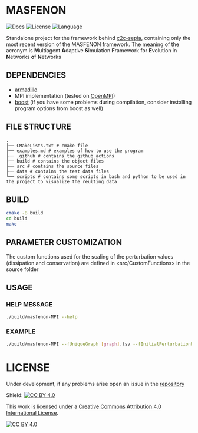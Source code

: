 # MASFENON
[![Docs](https://img.shields.io/badge/docs-latest-blue.svg)](https://josura.github.io/MASFENON/)
[![License](https://img.shields.io/badge/license-CC%20BY%204.0-lightgrey.svg)](http://creativecommons.org/licenses/by/4.0/)
[![Language](https://img.shields.io/github/languages/top/josura/MASFENON)](https://github.com/search?q=repo%3Ajosura%2FMASFENON++language%3AC%2B%2B&type=code)


Standalone project for the framework behind [c2c-sepia](https://github.com/josura/c2c-sepia), containing only the most recent version of the MASFENON framework. The meaning of the acronym is **M**ultiagent **A**daptive **S**imulation **F**ramework for **E**volution in **N**etworks **o**f **N**etworks

## DEPENDENCIES
- [armadillo](https://arma.sourceforge.net/)
- MPI implementation (tested on [OpenMPI](https://www.open-mpi.org))
- [boost](https://www.boost.org/) (if you have some problems during compilation, consider installing program options from boost as well)

## FILE STRUCTURE
```shell
.
├── CMakeLists.txt # cmake file
├── examples.md # examples of how to use the program
├── .github # contains the github actions
├── build # contains the object files
├── src # contains the source files
├── data # contains the test data files
└── scripts # contains some scripts in bash and python to be used in the project to visualize the reulting data
```

## BUILD
```bash
cmake -B build
cd build
make
```


## PARAMETER CUSTOMIZATION
The custom functions used for the scaling of the perturbation values (dissipation and conservation) are defined in <src/CustomFunctions> in the source folder


## USAGE
### HELP MESSAGE
```bash
./build/masfenon-MPI --help
```

### EXAMPLE
```bash
./build/masfenon-MPI --fUniqueGraph [graph].tsv --fInitialPerturbationPerType [matrix].tsv --typeInteractionFolder [typesInteractionFolder]
```

# LICENSE

Under development, if any problems arise open an issue in the [repository](https://github.com/josura/MASFENON/issues)

Shield: [![CC BY 4.0][cc-by-shield]][cc-by]

This work is licensed under a
[Creative Commons Attribution 4.0 International License][cc-by].

[![CC BY 4.0][cc-by-image]][cc-by]

[cc-by]: http://creativecommons.org/licenses/by/4.0/
[cc-by-image]: https://i.creativecommons.org/l/by/4.0/88x31.png
[cc-by-shield]: https://img.shields.io/badge/License-CC%20BY%204.0-lightgrey.svg
